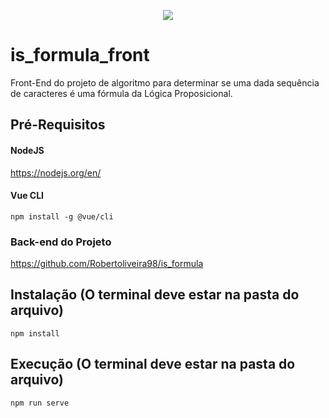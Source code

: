 <p align="center">
  <img src="public/logo_github.jpg?raw=true">
</p>

# is_formula_front
Front-End do projeto de algoritmo para determinar se uma dada sequência de caracteres é uma fórmula da Lógica Proposicional.

## Pré-Requisitos

#### NodeJS
https://nodejs.org/en/

#### Vue CLI
```
npm install -g @vue/cli
```

### Back-end do Projeto
https://github.com/Robertoliveira98/is_formula

## Instalação (O terminal deve estar na pasta do arquivo)
```
npm install
```

## Execução (O terminal deve estar na pasta do arquivo)
```
npm run serve
```
